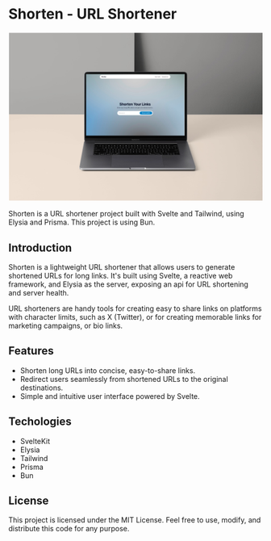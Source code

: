 # Shorten - URL Shortener

![shorten banner](https://github.com/TiageMiguel/Shorten/blob/main/.github/assets/banner.jpg?raw=true)

Shorten is a URL shortener project built with Svelte and Tailwind, using Elysia and Prisma.
This project is using Bun.

## Introduction

Shorten is a lightweight URL shortener that allows users to generate shortened URLs for long links. It's built using Svelte, a reactive web framework, and Elysia as the server, exposing an api for URL shortening and server health.

URL shorteners are handy tools for creating easy to share links on platforms with character limits, such as X (Twitter), or for creating memorable links for marketing campaigns, or bio links.

## Features

- Shorten long URLs into concise, easy-to-share links.
- Redirect users seamlessly from shortened URLs to the original destinations.
- Simple and intuitive user interface powered by Svelte.

## Techologies

- SvelteKit
- Elysia
- Tailwind
- Prisma
- Bun

## License

This project is licensed under the MIT License. Feel free to use, modify, and distribute this code for any purpose.
